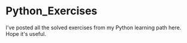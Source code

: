 # Python_Exercises


I've posted all the solved exercises from my Python learning path here. Hope it's useful.
